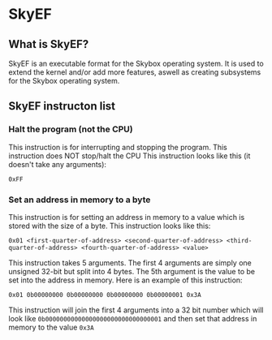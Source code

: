 # SkyEF
## What is SkyEF?
SkyEF is an executable format for the Skybox operating system. It is used to extend the kernel and/or add more features, aswell as creating subsystems for the Skybox operating system.
## SkyEF instructon list
### Halt the program (not the CPU)
This instruction is for interrupting and stopping the program. This instruction does NOT stop/halt the CPU
This instruction looks like this (it doesn't take any arguments):
```
0xFF
```
### Set an address in memory to a byte
This instruction is for setting an address in memory to a value which is stored with the size of a byte.
This instruction looks like this:
```
0x01 <first-quarter-of-address> <second-quarter-of-address> <third-quarter-of-address> <fourth-quarter-of-address> <value>
```
This instruction takes 5 arguments. The first 4 arguments are simply one unsigned 32-bit but split into 4 bytes. The 5th argument is the value to be set into the address in memory.
Here is an example of this instruction:
```
0x01 0b00000000 0b00000000 0b00000000 0b00000001 0x3A
```
This instruction will join the first 4 arguments into a 32 bit number which will look like `0b00000000000000000000000000000001` and then set that address in memory to the value `0x3A`